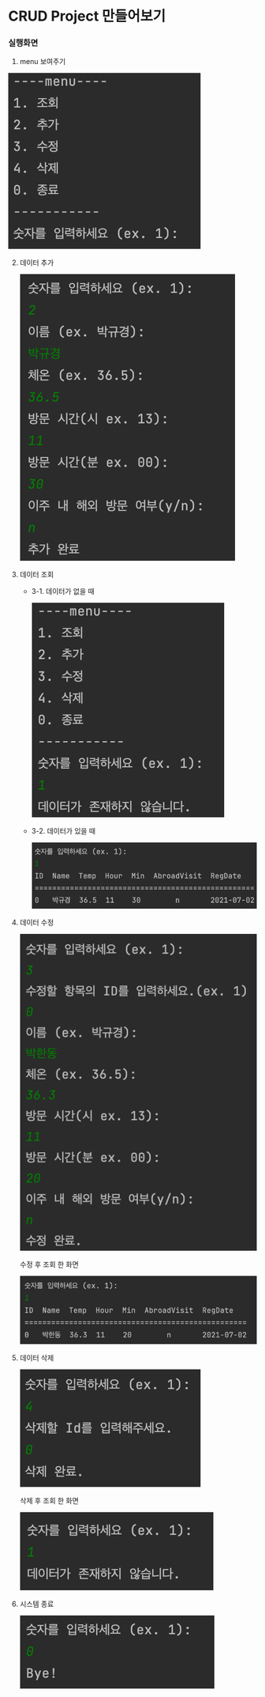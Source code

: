 # CRUD Project 만들어보기

### 실행화면
1. menu 보여주기

![Alt text](./src/main/src/first.png)
   
2. 데이터 추가
   
   ![Alt text](./src/main/src/add.png)
   
3. 데이터 조회
   
    * 3-1. 데이터가 없을 때
      
      ![Alt text](./src/main/src/load_x.png)
      
    * 3-2. 데이터가 있을 때
      
      ![Alt text](./src/main/src/load_o.png)
   
4. 데이터 수정
   
   ![Alt text](./src/main/src/modify.png)
   
   수정 후 조회 한 화면
   
   ![Alt text](./src/main/src/modi_load.png)
   
5. 데이터 삭제
   
   ![Alt text](./src/main/src/delete.png)
   
   삭제 후 조회 한 화면
   
   ![Alt text](./src/main/src/del_load.png)
   
6. 시스템 종료
   
   ![Alt text](./src/main/src/terminate.png)
